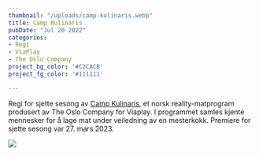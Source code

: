 ```yaml
---
thumbnail: "/uploads/camp-kulinaris.webp"
title: Camp Kulinaris
pubDate: "Jul 20 2022"
categories:
- Regi
- ViaPlay
- The Oslo Company
project_bg_color: '#C2CACB'
project_fg_color: '#111111'

---
```

Regi for sjette sesong av [Camp Kulinaris](https://viaplay.no/serier/camp-kulinaris), et norsk reality-matprogram produsert av The Oslo Company for Viaplay. I programmet samles kjente mennesker for å lage mat under veiledning av en mesterkokk. Premiere for sjette sesong var 27. mars 2023. 

![](/uploads/camp-kulinaris.webp)